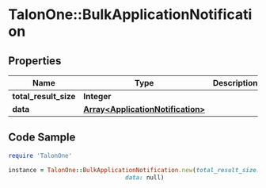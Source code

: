 # TalonOne::BulkApplicationNotification

## Properties

Name | Type | Description | Notes
------------ | ------------- | ------------- | -------------
**total_result_size** | **Integer** |  | 
**data** | [**Array&lt;ApplicationNotification&gt;**](ApplicationNotification.md) |  | 

## Code Sample

```ruby
require 'TalonOne'

instance = TalonOne::BulkApplicationNotification.new(total_result_size: null,
                                 data: null)
```



